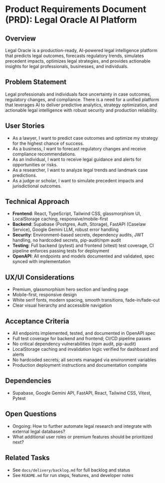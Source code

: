 # Product Requirements Document (PRD): Legal Oracle AI Platform

## Overview
Legal Oracle is a production-ready, AI-powered legal intelligence platform that predicts legal outcomes, forecasts regulatory trends, simulates precedent impacts, optimizes legal strategies, and provides actionable insights for legal professionals, businesses, and individuals.

## Problem Statement
Legal professionals and individuals face uncertainty in case outcomes, regulatory changes, and compliance. There is a need for a unified platform that leverages AI to deliver predictive analytics, strategy optimization, and actionable legal intelligence with robust security and production reliability.

## User Stories
- As a lawyer, I want to predict case outcomes and optimize my strategy for the highest chance of success.
- As a business, I want to forecast regulatory changes and receive compliance recommendations.
- As an individual, I want to receive legal guidance and alerts for opportunities or risks.
- As a researcher, I want to analyze legal trends and landmark case predictions.
- As a judge or scholar, I want to simulate precedent impacts and jurisdictional outcomes.

## Technical Approach
- **Frontend**: React, TypeScript, Tailwind CSS, glassmorphism UI, LocalStorage caching, responsive/mobile-first
- **Backend**: Supabase (Postgres, Auth, Storage), FastAPI (Caselaw Service), Google Gemini LLM, robust error handling
- **Security**: Environment-based secrets, dependency audits, JWT handling, no hardcoded secrets, pip-audit/npm audit
- **Testing**: Full backend (pytest) and frontend (vitest) test coverage, CI pipeline enforces passing tests for deployment
- **OpenAPI**: All endpoints and models documented and validated, spec synced with implementation

## UX/UI Considerations
- Premium, glassmorphism hero section and landing page
- Mobile-first, responsive design
- White serif fonts, modern spacing, smooth transitions, fade-in/fade-out
- Clear visual hierarchy and accessible navigation

## Acceptance Criteria
- All endpoints implemented, tested, and documented in OpenAPI spec
- Full test coverage for backend and frontend; CI/CD pipeline passes
- No critical dependency vulnerabilities (npm audit, pip-audit)
- LocalStorage caching and invalidation logic verified for dashboard and alerts
- No hardcoded secrets; all secrets managed via environment variables
- Production deployment instructions and documentation complete

## Dependencies
- Supabase, Google Gemini API, FastAPI, React, Tailwind CSS, Vitest, Pytest

## Open Questions
- Ongoing: How to further automate legal research and integrate with external legal databases?
- What additional user roles or premium features should be prioritized next?

## Related Tasks
- See `docs/delivery/backlog.md` for full backlog and status
- See `README.md` for run steps, features, and developer notes
